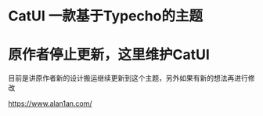 # CatUI 一款基于Typecho的主题
# 原作者停止更新，这里维护CatUI
目前是讲原作者新的设计搬运继续更新到这个主题，另外如果有新的想法再进行修改

https://www.alan1an.com/

